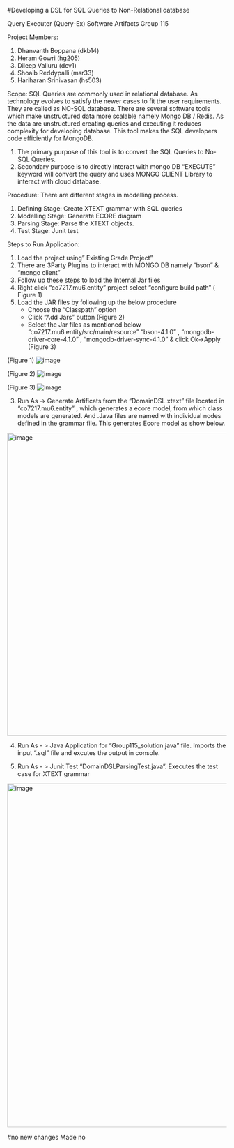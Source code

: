 #Developing a DSL for SQL Queries to Non-Relational database

Query Executer (Query-Ex)
Software Artifacts
Group 115



Project Members:
1. Dhanvanth Boppana (dkb14)
2. Heram Gowri (hg205)
3. Dileep Valluru (dcv1)
4. Shoaib Reddypalli (msr33)
5. Hariharan Srinivasan (hs503)










Scope: 
SQL Queries are commonly used in relational database. As technology evolves to satisfy the newer cases to fit the user requirements. They are called as NO-SQL database. There are several software tools which make unstructured data more scalable namely Mongo DB / Redis. As the data are unstructured creating queries and executing it reduces complexity for developing database.
This tool makes the SQL developers code efficiently for MongoDB. 
1. The primary purpose of this tool is to convert the SQL Queries to No-SQL Queries. 
2. Secondary purpose is to directly interact with mongo DB “EXECUTE” keyword will convert the query and uses MONGO CLIENT Library to interact with cloud database.

Procedure:
There are different stages in modelling process. 
1. Defining Stage: Create XTEXT grammar with SQL queries
2. Modelling Stage: Generate ECORE diagram
3. Parsing Stage: Parse the XTEXT objects.
4. Test Stage: Junit test

Steps to Run Application:
1. Load the project using” Existing Grade Project”
2. There are 3Party Plugins to interact with MONGO DB namely “bson” & “mongo client”
3. Follow up these steps to load the Internal Jar files 
4. Right click “co7217.mu6.entity” project select “configure build path” ( Figure 1)
5. Load the JAR files by following up the below procedure
      - Choose the “Classpath” option
      - Click “Add Jars” button (Figure 2)
      - Select the Jar files as mentioned below “co7217.mu6.entity/src/main/resource”
        “bson-4.1.0” , “mongodb-driver-core-4.1.0” , “mongodb-driver-sync-4.1.0” &
           click Ok->Apply   (Figure 3)

(Figure 1)
![image](https://user-images.githubusercontent.com/36292275/208297316-8add3799-3aee-4215-8fd9-cc946f52d3c0.png)

(Figure 2)
 ![image](https://user-images.githubusercontent.com/36292275/208297324-7c8e1359-2863-4441-902c-111d1a74c177.png)


(Figure 3) 
![image](https://user-images.githubusercontent.com/36292275/208297329-3c4e66bf-e1ff-4b35-a54e-f7da08538ad8.png)

3.  Run As -> Generate Artificats from the “DomainDSL.xtext” file located in “co7217.mu6.entity” , which generates a ecore model, from which class models are generated. And .Java files are named with individual nodes defined in the grammar file. 
This generates Ecore model as show below.
<img width="694" alt="image" src="https://user-images.githubusercontent.com/36292275/208297356-3794d646-1a9a-41b1-81e2-c4be31932312.png">

4. Run As - > Java Application for “Group115_solution.java” file. Imports the input “.sql” file and excutes the output in console.

5. Run As - > Junit Test “DomainDSLParsingTest.java”. Executes the test case for XTEXT grammar
<img width="788" alt="image" src="https://user-images.githubusercontent.com/36292275/208297389-c4c71dbd-d0b2-4061-b22c-edd787108ecc.png">


#no new changes Made no
